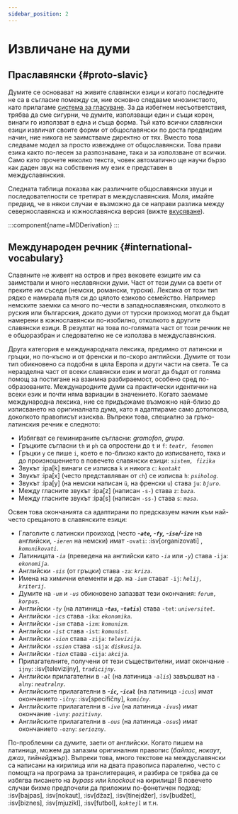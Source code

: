 ```yaml
---
sidebar_position: 2
---
```


# Извличане на думи

## Праславянски \{#proto-slavic}

Думите се основават на живите славянски езици и когато последните не са в съгласие помежду си, ние основно следваме мнозинството, като прилагаме [система за гласуване][1]. За да избегнем несъответствия, трябва да сме сигурни, че думите, използващи един и същи корен, винаги го използват в една и съща форма. Тъй като всички славянски езици извличат своите форми от общославянски по доста предвидим начин, ние никога не заимстваме директно от тях. Вместо това следваме модел за просто извеждане от общославянски. Това прави езика както по-лесен за разпознаване, така и за използване от всички. Само като прочете няколко текста, човек автоматично ще научи бързо как даден звук на собствения му език е представен в междуславянския.

Следната таблица показва как различните общославянски звуци и последователности се третират в междуславянския. Моля, имайте предвид, че в някои случаи е възможно да се направи разлика между севернославянска и южнославянска версия (вижте [вкусяване][2]).

:::component{name=MDDerivation}
:::

## Международен речник \{#international-vocabulary}

Славяните не живеят на остров и през вековете езиците им са заимствали и много неславянски думи. Част от тези думи са взети от преките им съседи (немски, романски, турски). Лексика от този тип рядко е намирала пътя си до цялото езиково семейство. Например немските заемки са много по-чести в западнославянския, отколкото в руския или българския, докато думи от турски произход могат да бъдат намерени в южнославянски по-изобилно, отколкото в другите славянски езици. В резултат на това по-голямата част от този речник не е общоразбран и следователно не се използва в междуславянския.

Друга категория е международната лексика, предимно от латински и гръцки, но по-късно и от френски и по-скоро английски. Думите от този тип обикновено са подобни в цяла Европа и други части на света. Те са неразделна част от всеки славянски език и могат да бъдат от голяма помощ за постигане на взаимна разбираемост, особено сред по-образованите. Международните думи са практически идентични на всеки език и почти няма вариации в значението. Когато заемаме международна лексика, ние се придържаме възможно най-близо до изписването на оригиналната дума, като я адаптираме само дотолкова, доколкото правописът изисква. Въпреки това, специално за гръко-латинския речник е следното:

- Избягват се геминираните съгласни: _gramofon_, _grupa_.
- Гръцките съгласни `th` и `ph` са опростени до `t` и `f`: _`teatr, fenomen`_
- Гръцки `y` се пише `i`, което е по-близко както до изписването, така и до произношението в повечето славянски езици: _`sistem, fizika`_
- Звукът :ipa[k] винаги се изписва `k` и никога `c`: _`kontakt`_
- Звукът :ipa[x] (често представляван от `ch`) се изписва `h`: _`psiholog`_.
- Звукът :ipa[y] (на немски написан `ü`, на френски `u`) става `ju`: _`bjuro`_.
- Между гласните звукът :ipa[z] (написан `-s-`) става `z`: _`baza`_.
- Между гласните звукът :ipa[s] (написан `-ss-`) става `s`: _`masa`_.

Освен това окончанията са адаптирани по предсказуем начин към най-често срещаното в славянските езици:

- Глаголите с латински произход (често _**-`ate`, -`fy`, -`ise`/-`ize`**_ на английски, _`-ieren`_ на немски) имат `-ovati`: :isv[organizovati] , _`komunikovati`_.
- Латиницата _`-ia`_ (преведена на английски като _`-ia`_ или _`-y`_) става `-ija`: _`ekonomija`_.
- Английски _`-sis`_ (от гръцки) става `-za`: _`kriza`_.
- Имена на химични елементи и др. на _`-ium`_ стават `-ij`: _`helij, kriterij`_.
- Думите на _`-um`_ и _`-us`_ обикновено запазват тези окончания: _`forum, korpus`_.
- Английски _`-ty`_ (на латиница _**-`tas`, -`tatis`**_) става `-tet`: _`universitet`_.
- Английски _`-ics`_ става `-ika`: _`ekonomika`_.
- Английски _`-ism`_ става `-izm`: _`komunizm`_.
- Английски _`-ist`_ става `-ist`: _`komunist`_.
- Английски _`-sion`_ става `-zija`: _`televizija`_.
- Английски _`-ssion`_ става `-sija`: _`diskusija`_.
- Английски _`-tion`_ става `-cija`: _`akcija`_.
- Прилагателните, получени от тези съществителни, имат окончание `-ijny`: :isv[televizijny], _`tradicijny`_.
- Английски прилагателни в _`-al`_ (на латиница _`-alis`_) завършват на `-alny`: _`neutralny`_.
- Английските прилагателни в _**-`ic`, -`ical`**_ (на латиница _`-icus`_) имат окончанието `-ičny`: :isv[specifičny], _`komičny`_.
- Английските прилагателни в _`-ive`_ (на латиница _`-ivus`_) имат окончание `-ivny`: _`pozitivny`_.
- Английските прилагателни в _`-ous`_ (на латиница _`-osus`_) имат окончанието `-ozny`: _`seriozny`_.

По-проблемни са думите, заети от английски. Когато пишем на латиница, можем да запазим оригиналния правопис (_байпас_, _нокаут_, _джаз_, _тийнейджър_). Въпреки това, много текстове на междуславянски са написани на кирилица или на двата правописа паралелно, често с помощта на програма за транслитерация, и разбира се трябва да се избягва писането на _bypass_ или _knockout_ на кирилица! В повечето случаи бихме предпочели да приложим по-фонетичен подход: :isv[bajpas], :isv[nokaut], :isv[džaz], :isv[tinejdžer], :isv[budžet], :isv[biznes], :isv[mjuzikl], :isv[futbol], _`koktejl`_ и т.н.

[1]: ../misc/design-criteria.md#vocabulary
[2]: flavourisation.md

